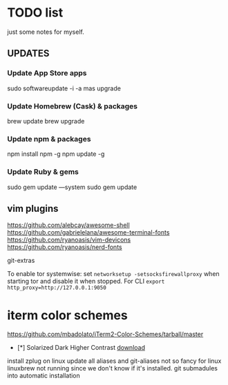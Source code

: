 # TODO list
just some notes for myself.

## UPDATES

### Update App Store apps
sudo softwareupdate -i -a
mas upgrade
### Update Homebrew (Cask) & packages
brew update
brew upgrade
### Update npm & packages
npm install npm -g
npm update -g
### Update Ruby & gems
sudo gem update —system
sudo gem update

## vim plugins
https://github.com/alebcay/awesome-shell
https://github.com/gabrielelana/awesome-terminal-fonts
https://github.com/ryanoasis/vim-devicons
https://github.com/ryanoasis/nerd-fonts

git-extras

To enable tor systemwise:
 set `networksetup -setsocksfirewallproxy` when starting tor and disable it when stopped. For CLI `export http_proxy=http://127.0.0.1:9050`

# iterm color schemes
https://github.com/mbadolato/iTerm2-Color-Schemes/tarball/master
- [*] Solarized Dark Higher Contrast
[download](https://raw.githubusercontent.com/mbadolato/iTerm2-Color-Schemes/master/schemes/Solarized%20Dark%20Higher%20Contrast.itermcolors)

install zplug on linux
update all aliases and git-aliases
not so fancy for linux
linuxbrew not running since we don't know if it's installed.
git submadules into automatic installation
